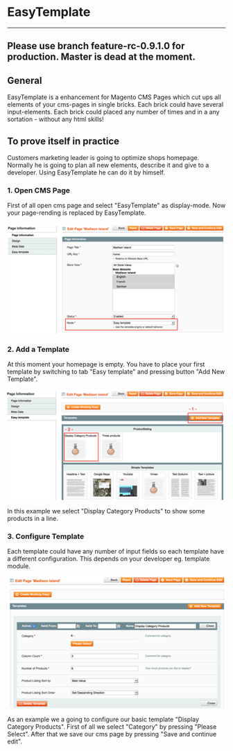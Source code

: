 # EasyTemplate

---------------------------------------------------------------------------------

## Please use branch feature-rc-0.9.1.0 for production. Master is dead at the moment.

## General

EasyTemplate is a enhancement for Magento CMS Pages which cut ups all elements of your cms-pages in single bricks.
Each brick could have several input-elements. Each brick could placed any number of times and in a any sortation - 
without any html skills!

## To prove itself in practice

Customers marketing leader is going to optimize shops homepage. 
Normally he is going to plan all new elements, describe it and give to a developer.
Using EasyTemplate he can do it by himself.

### 1. Open CMS Page

First of all open cms page and select "EasyTemplate" as display-mode.
Now your page-rending is replaced by EasyTemplate.

![select mode](doc/select-mode.png)

### 2. Add a Template

At this moment your homepage is empty. You have to place your first template by switching to tab "Easy template" 
and pressing button "Add New Template".

![add new template](doc/select-template.png)

In this example we select "Display Category Products" to show some products in a line.

### 3. Configure Template

Each template could have any number of input fields so each template have a different configuration.
This depends on your developer eg. template module.

![add new template](doc/category_products.png)

As an example we a going to configure our basic template "Display Category Products". First of all we select 
"Category" by pressing "Please Select". After that we save our cms page by pressing "Save and continue edit".
